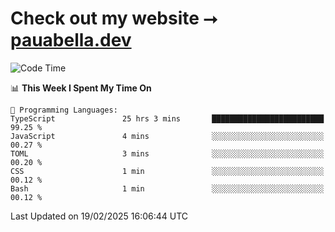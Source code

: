 # Check out my website ⭢ [pauabella.dev](https://pauabella.dev)

<!--START_SECTION:waka-->
![Code Time](http://img.shields.io/badge/Code%20Time-4%2C102%20hrs%203%20mins-blue)

📊 **This Week I Spent My Time On** 

```text
💬 Programming Languages: 
TypeScript               25 hrs 3 mins       █████████████████████████   99.25 % 
JavaScript               4 mins              ░░░░░░░░░░░░░░░░░░░░░░░░░   00.27 % 
TOML                     3 mins              ░░░░░░░░░░░░░░░░░░░░░░░░░   00.20 % 
CSS                      1 min               ░░░░░░░░░░░░░░░░░░░░░░░░░   00.12 % 
Bash                     1 min               ░░░░░░░░░░░░░░░░░░░░░░░░░   00.12 % 
```


 Last Updated on 19/02/2025 16:06:44 UTC
<!--END_SECTION:waka-->
